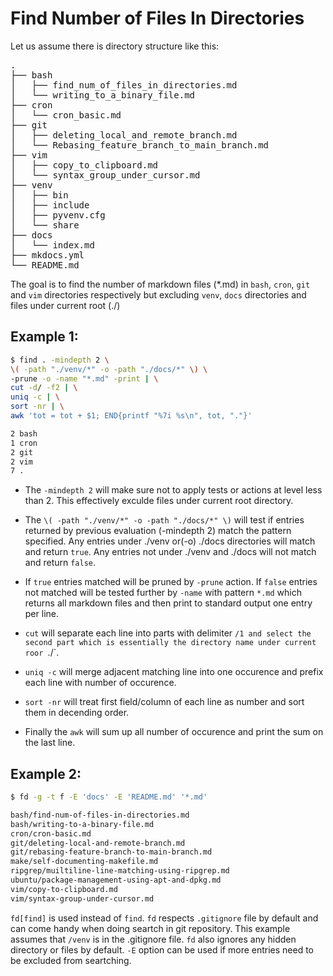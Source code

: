 # Find Number of Files In Directories

Let us assume there is directory structure like this:

<pre>
.
├── bash
│   ├── find_num_of_files_in_directories.md
│   └── writing_to_a_binary_file.md
├── cron
│   └── cron_basic.md
├── git
│   ├── deleting_local_and_remote_branch.md
│   └── Rebasing_feature_branch_to_main_branch.md
├── vim
│   ├── copy_to_clipboard.md
│   └── syntax_group_under_cursor.md
├── venv
│   ├── bin
│   ├── include
│   ├── pyvenv.cfg
│   └── share
├── docs
│   └── index.md
├── mkdocs.yml
└── README.md
</pre>

The goal is to find the number of markdown files (\*.md) in `bash`, `cron`, `git` and
`vim` directories respectively but excluding `venv`, `docs` directories and files under
current root (./)

## Example 1:

```bash
$ find . -mindepth 2 \
\( -path "./venv/*" -o -path "./docs/*" \) \
-prune -o -name "*.md" -print | \
cut -d/ -f2 | \
uniq -c | \
sort -nr | \
awk 'tot = tot + $1; END{printf "%7i %s\n", tot, "."}'

2 bash
1 cron
2 git
2 vim
7 .
```

* The `-mindepth 2` will make sure not to apply tests or actions at level less than 2.
  This effectively exculde files under current root directory.

* The `\( -path "./venv/*" -o -path "./docs/*" \)` will test if entries returned by
  previous evaluation (-mindepth 2) match the pattern specified. Any entries under
  ./venv or(-o) ./docs directories will match and return `true`. Any entries not under
  ./venv and ./docs will not match and return `false`.

* If `true` entries matched will be pruned by `-prune` action. If `false` entries not
  matched will be tested further by `-name` with pattern `*.md` which returns all
  markdown files and then print to standard output one entry per line.

* `cut` will separate each line into parts with delimiter `/1 and select the second part
  which is essentially the directory name under current roor `./`.

* `uniq -c` will merge adjacent matching line into one occurence and prefix each line
  with number of occurence.

* `sort -nr` will treat first field/column of each line as number and sort them in
  decending order.

* Finally the `awk` will sum up all number of occurence and print the sum on the last
  line.


## Example 2:

```bash
$ fd -g -t f -E 'docs' -E 'README.md' '*.md'

bash/find-num-of-files-in-directories.md
bash/writing-to-a-binary-file.md
cron/cron-basic.md
git/deleting-local-and-remote-branch.md
git/rebasing-feature-branch-to-main-branch.md
make/self-documenting-makefile.md
ripgrep/muiltiline-line-matching-using-ripgrep.md
ubuntu/package-management-using-apt-and-dpkg.md
vim/copy-to-clipboard.md
vim/syntax-group-under-cursor.md
```

`fd[find]` is used instead of `find`. `fd` respects `.gitignore` file by default and can
come handy when doing seartch in git repository. This example assumes that `/venv` is in
the .gitignore file. `fd` also ignores any hidden directory or files by default. `-E`
option can be used if more entries need to be excluded from seartching.
